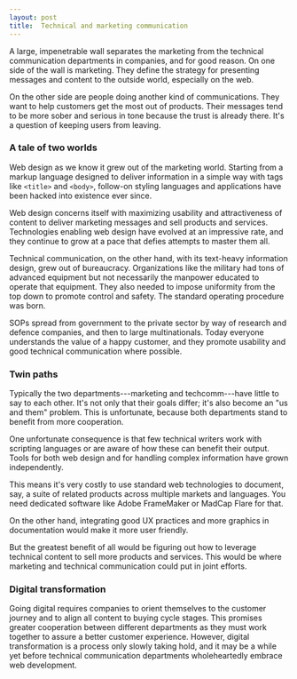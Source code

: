 ```yaml
---
layout: post
title:  Technical and marketing communication
---
```


A large, impenetrable wall separates the marketing from the technical communication departments in companies, and for good reason. On one side of the wall is marketing. They define the strategy for presenting messages and content to the outside world, especially on the web.

On the other side are people doing another kind of communications. They want to help customers get the most out of products. Their messages tend to be more sober and serious in tone because the trust is already there. It's a question of keeping users from leaving.

### A tale of two worlds

Web design as we know it grew out of the marketing world. Starting from a markup language designed to deliver information in a simple way with tags like `<title>` and `<body>`, follow-on styling languages and applications have been hacked into existence ever since.

Web design concerns itself with maximizing usability and attractiveness of content to deliver marketing messages and sell products and services. Technologies enabling web design have evolved at an impressive rate, and they continue to grow at a pace that defies attempts to master them all.

Technical communication, on the other hand, with its text-heavy information design, grew out of bureaucracy. Organizations like the military had tons of advanced equipment but not necessarily the manpower educated to operate that equipment. They also needed to impose uniformity from the top down to promote control and safety. The standard operating procedure was born.

SOPs spread from government to the private sector by way of research and defence companies, and then to large multinationals. Today everyone understands the value of a happy customer, and they promote usability and good technical communication where possible. 

### Twin paths

Typically the two departments---marketing and techcomm---have little to say to each other. It's not only that their goals differ; it's also become an "us and them" problem. This is unfortunate, because both departments stand to benefit from more cooperation.

One unfortunate consequence is that few technical writers work with scripting languages or are aware of how these can benefit their output. Tools for both web design and for handling complex information have grown independently.

This means it's very costly to use standard web technologies to document, say,  a suite of related products across multiple markets and languages. You need dedicated software like Adobe FrameMaker or MadCap Flare for that.

On the other hand, integrating good UX practices and more graphics in documentation would make it more user friendly. 

But the greatest benefit of all would be figuring out how to leverage technical content to sell more products and services. This would be where marketing and technical communication could put in joint efforts.

### Digital transformation

Going digital requires companies to orient themselves to the customer journey and to align all content to buying cycle stages. This promises greater cooperation between different departments as they must work together to assure a better customer experience. However, digital transformation is a process only slowly taking hold, and it may be a while yet before technical communication departments wholeheartedly embrace web development.